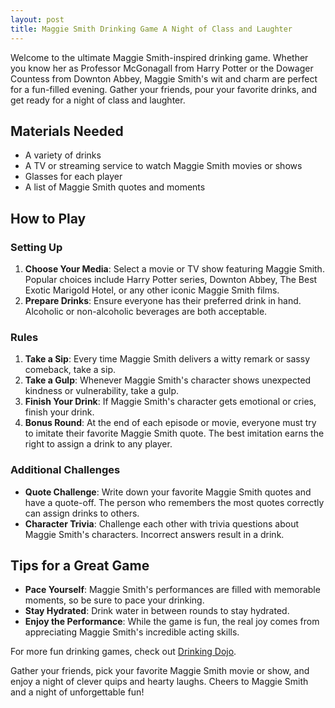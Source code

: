 ```yaml
---
layout: post
title: Maggie Smith Drinking Game A Night of Class and Laughter
---
```



Welcome to the ultimate Maggie Smith-inspired drinking game. Whether you know her as Professor McGonagall from Harry Potter or the Dowager Countess from Downton Abbey, Maggie Smith's wit and charm are perfect for a fun-filled evening. Gather your friends, pour your favorite drinks, and get ready for a night of class and laughter.

## Materials Needed

- A variety of drinks
- A TV or streaming service to watch Maggie Smith movies or shows
- Glasses for each player
- A list of Maggie Smith quotes and moments

## How to Play

### Setting Up

1. **Choose Your Media**: Select a movie or TV show featuring Maggie Smith. Popular choices include Harry Potter series, Downton Abbey, The Best Exotic Marigold Hotel, or any other iconic Maggie Smith films.
2. **Prepare Drinks**: Ensure everyone has their preferred drink in hand. Alcoholic or non-alcoholic beverages are both acceptable.

### Rules

1. **Take a Sip**: Every time Maggie Smith delivers a witty remark or sassy comeback, take a sip.
2. **Take a Gulp**: Whenever Maggie Smith's character shows unexpected kindness or vulnerability, take a gulp.
3. **Finish Your Drink**: If Maggie Smith's character gets emotional or cries, finish your drink.
4. **Bonus Round**: At the end of each episode or movie, everyone must try to imitate their favorite Maggie Smith quote. The best imitation earns the right to assign a drink to any player.

### Additional Challenges

- **Quote Challenge**: Write down your favorite Maggie Smith quotes and have a quote-off. The person who remembers the most quotes correctly can assign drinks to others.
- **Character Trivia**: Challenge each other with trivia questions about Maggie Smith's characters. Incorrect answers result in a drink.

## Tips for a Great Game

- **Pace Yourself**: Maggie Smith's performances are filled with memorable moments, so be sure to pace your drinking.
- **Stay Hydrated**: Drink water in between rounds to stay hydrated.
- **Enjoy the Performance**: While the game is fun, the real joy comes from appreciating Maggie Smith's incredible acting skills.

For more fun drinking games, check out [Drinking Dojo](https://drinkingdojo.com/).

Gather your friends, pick your favorite Maggie Smith movie or show, and enjoy a night of clever quips and hearty laughs. Cheers to Maggie Smith and a night of unforgettable fun!
